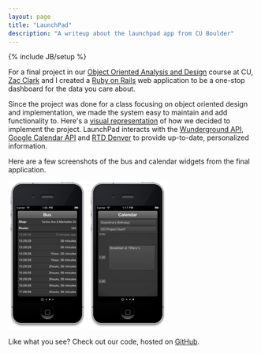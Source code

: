 ```yaml
---
layout: page
title: "LaunchPad"
description: "A writeup about the launchpad app from CU Boulder"
---
```

{% include JB/setup %}

For a final project in our [Object Oriented Analysis and Design](http://www.cs.colorado.edu/~kena/classes/5448/s11/) course at CU, [Zac Clark](http://www.zacclark.com) and I created a [Ruby on Rails](http://rubyonrails.org/) web application to be a one-stop dashboard for the data you care about.

Since the project was done for a class focusing on object oriented design and implementation, we made the system easy to maintain and add functionality to. Here's a [visual representation](/assets/attachments/pages/portfolio/LaunchpadClassDiagram.pdf) of how we decided to implement the project. LaunchPad interacts with the [Wunderground API](http://wiki.wunderground.com/index.php/API_-_XML), [Google Calendar API](http://code.google.com/apis/calendar/) and [RTD Denver](http://www.rtd-denver.com) to provide up-to-date, personalized information.

Here are a few screenshots of the bus and calendar widgets from the final application.

<div class='center'>
	<img src='/assets/images/pages/portfolio/LaunchpadBus.png' width="159" height="300" alt="Screenshots of iPhone with LaunchPad Bus Schedule" />
	<img src='/assets/images/pages/portfolio/LaunchpadCalendar.png' width="159" height="300" alt="Screenshots of iPhone with LaunchPad Calendar" />
</div>

Like what you see? Check out our code, hosted on [GitHub](https://github.com/spyyddir/launchpad).